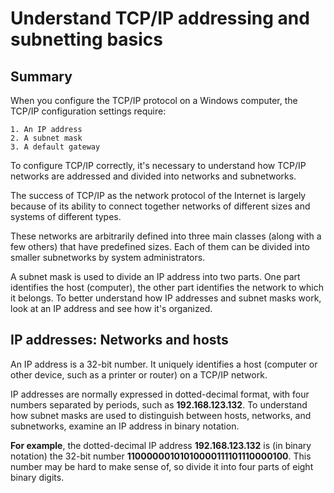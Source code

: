 # Understand TCP/IP addressing and subnetting basics

## Summary

When you configure the TCP/IP protocol on a Windows computer, the TCP/IP configuration settings require:
```
1. An IP address
2. A subnet mask
3. A default gateway
```
To configure TCP/IP correctly, it's necessary to understand how TCP/IP networks are addressed and divided into networks and subnetworks.

The success of TCP/IP as the network protocol of the Internet is largely because of its ability to connect together networks of different sizes and systems of different types. 

These networks are arbitrarily defined into three main classes (along with a few others) that have predefined sizes. Each of them can be divided into smaller subnetworks by system administrators.

A subnet mask is used to divide an IP address into two parts. One part identifies the host (computer), the other part identifies the network to which it belongs. To better understand how IP addresses and subnet masks work, look at an IP address and see how it's organized.

## IP addresses: Networks and hosts

An IP address is a 32-bit number. It uniquely identifies a host (computer or other device, such as a printer or router) on a TCP/IP network.

IP addresses are normally expressed in dotted-decimal format, with four numbers separated by periods, such as **192.168.123.132**. To understand how subnet masks are used to distinguish between hosts, networks, and subnetworks, examine an IP address in binary notation.

**For example**, the dotted-decimal IP address **192.168.123.132** is (in binary notation) the 32-bit number **11000000101010000111101110000100**. This number may be hard to make sense of, so divide it into four parts of eight binary digits.
